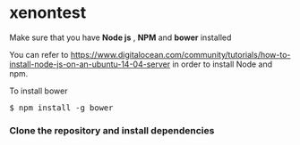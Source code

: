 # xenontest

<p>Make sure that you have <b>Node js</b> , <b>NPM</b> and <b>bower</b> installed</p>

<p>You can refer to <a href="https://www.digitalocean.com/community/tutorials/how-to-install-node-js-on-an-ubuntu-14-04-server">https://www.digitalocean.com/community/tutorials/how-to-install-node-js-on-an-ubuntu-14-04-server</a>
in order to install Node and npm.</p>

<p>To install bower</p>

<pre>$ npm install -g bower</pre>

<h3>Clone the repository and install dependencies</h3>




